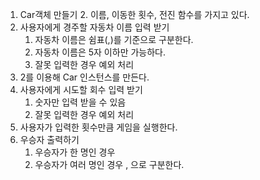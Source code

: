 1. Car객체 만들기 
   2. 이름, 이동한 횟수, 전진 함수를 가지고 있다.
2. 사용자에게 경주할 자동차 이름 입력 받기
   1. 자동차 이름은 쉼표(,)를 기준으로 구분한다.
   2. 자동차 이름은 5자 이하만 가능하다.
   3. 잘못 입력한 경우 예외 처리
3. 2를 이용해 Car 인스턴스를 만든다.
2. 사용자에게 시도할 회수 입력 받기
   1. 숫자만 입력 받을 수 있음 
   2. 잘못 입력한 경우 예외 처리
4. 사용자가 입력한 횟수만큼 게임을 실행한다.
4. 우승자 출력하기
   1. 우승자가 한 명인 경우
   2. 우승자가 여러 명인 경우 , 으로 구분한다.